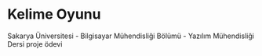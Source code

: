 # Kelime Oyunu
Sakarya Üniversitesi - Bilgisayar Mühendisliği Bölümü - Yazılım Mühendisliği Dersi proje ödevi
